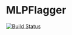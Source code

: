 # MLPFlagger

[![Build Status](https://travis-ci.org/mweastwood/MLPFlagger.jl.svg?branch=master)](https://travis-ci.org/mweastwood/MLPFlagger.jl)
